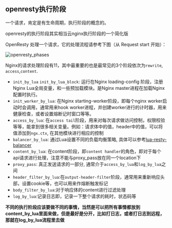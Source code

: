 ## openresty执行阶段

一个请求，肯定是有生命周期，执行阶段的概念的。

openresty的执行阶段其实相当云nginx执行阶段的一个简化版

OpenResty 处理一个请求，它的处理流程请参考下图（从 Request start 开始）：

![openresty_phases](https://moonbingbing.gitbooks.io/openresty-best-practices/content/images/openresty_phases.png)

Nginx的请求处理阶段有11，其中最重要的也是最常见的3个阶段依次为`rewrite`, `access`,`content`.

- `init_by_lua` `init_by_lua_block`: 运行在Nginx loading-config 阶段，注册Nginx Lua全局变量，和一些预加载模块。是Nginx master进程在加载Nginx配置时执行。
- `init_worker_by_lua`: 在Nginx starting-worker阶段，即每个nginx worker启动时会调用，通常用来hook worker进程，并创建worker进行的计时器，用来健康检查，或者设置熔断记时窗口等等。
- `access_by_lua`: 在`access tail`阶段，用来对每次请求做访问控制，权限校验等等，能拿到很多相关变量。例如：请求体中的值，header中的值，可以将值添加到`ngx.ctx`, 在其他模块进行相应的控制
- `balancer_by_lua`: 通过Lua设置不同的负载均衡策略, 具体可以参考[lua-resty-balancer](https://github.com/openresty/lua-resty-balancer)
- `content_by_lua`: 在content阶段，即`content handler`的角色，即对于每个api请求进行处理，注意不能与proxy_pass放在同一个location下
- `proxy_pass`: 真正发送请求的一部分, 通常介于`access_by_lua`和`log_by_lua`之间
- `header_filter_by_lua`:在`output-header-filter`阶段，通常用来重新响应头部，设置cookie等，也可以用来作熔断触发标记
- `body_filter_by_lua`:对于响应体的content进行过滤处理
- `log_by_lua`:记录日志即，记录一下整个请求的耗时，状态码等



**不同的执行阶段应该要做不同的事情，当然是可以把所有事情都放到content_by_lua里面来做，但是最好是分开，比如打日志，或者打日志到远程，那就在log_by_lua流程里去做**
